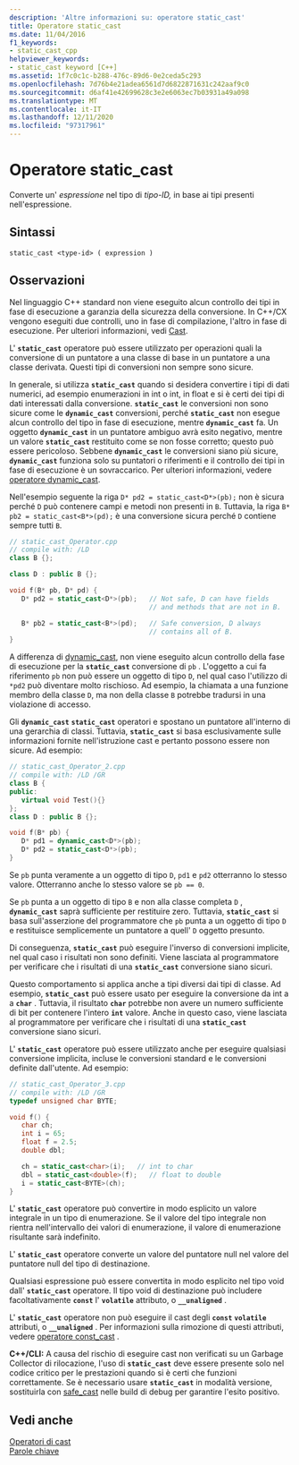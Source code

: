 ```yaml
---
description: 'Altre informazioni su: operatore static_cast'
title: Operatore static_cast
ms.date: 11/04/2016
f1_keywords:
- static_cast_cpp
helpviewer_keywords:
- static_cast keyword [C++]
ms.assetid: 1f7c0c1c-b288-476c-89d6-0e2ceda5c293
ms.openlocfilehash: 7d76b4e21adea6561d7d6822871631c242aaf9c0
ms.sourcegitcommit: d6af41e42699628c3e2e6063ec7b03931a49a098
ms.translationtype: MT
ms.contentlocale: it-IT
ms.lasthandoff: 12/11/2020
ms.locfileid: "97317961"
---
```

# <a name="static_cast-operator"></a>Operatore static_cast

Converte un' *espressione* nel tipo di *tipo-ID,* in base ai tipi presenti nell'espressione.

## <a name="syntax"></a>Sintassi

```
static_cast <type-id> ( expression )
```

## <a name="remarks"></a>Osservazioni

Nel linguaggio C++ standard non viene eseguito alcun controllo dei tipi in fase di esecuzione a garanzia della sicurezza della conversione. In C++/CX vengono eseguiti due controlli, uno in fase di compilazione, l'altro in fase di esecuzione. Per ulteriori informazioni, vedi [Cast](casting.md).

L' **`static_cast`** operatore può essere utilizzato per operazioni quali la conversione di un puntatore a una classe di base in un puntatore a una classe derivata. Questi tipi di conversioni non sempre sono sicure.

In generale, si utilizza **`static_cast`** quando si desidera convertire i tipi di dati numerici, ad esempio enumerazioni in int o int, in float e si è certi dei tipi di dati interessati dalla conversione. **`static_cast`** le conversioni non sono sicure come le **`dynamic_cast`** conversioni, perché **`static_cast`** non esegue alcun controllo del tipo in fase di esecuzione, mentre **`dynamic_cast`** fa. Un oggetto **`dynamic_cast`** in un puntatore ambiguo avrà esito negativo, mentre un valore **`static_cast`** restituito come se non fosse corretto; questo può essere pericoloso. Sebbene **`dynamic_cast`** le conversioni siano più sicure, **`dynamic_cast`** funziona solo su puntatori o riferimenti e il controllo dei tipi in fase di esecuzione è un sovraccarico. Per ulteriori informazioni, vedere [operatore dynamic_cast](../cpp/dynamic-cast-operator.md).

Nell'esempio seguente la riga `D* pd2 = static_cast<D*>(pb);` non è sicura perché `D` può contenere campi e metodi non presenti in `B`. Tuttavia, la riga `B* pb2 = static_cast<B*>(pd);` è una conversione sicura perché `D` contiene sempre tutti `B`.

```cpp
// static_cast_Operator.cpp
// compile with: /LD
class B {};

class D : public B {};

void f(B* pb, D* pd) {
   D* pd2 = static_cast<D*>(pb);   // Not safe, D can have fields
                                   // and methods that are not in B.

   B* pb2 = static_cast<B*>(pd);   // Safe conversion, D always
                                   // contains all of B.
}
```

A differenza di [dynamic_cast](../cpp/dynamic-cast-operator.md), non viene eseguito alcun controllo della fase di esecuzione per la **`static_cast`** conversione di `pb` . L'oggetto a cui fa riferimento `pb` non può essere un oggetto di tipo `D`, nel qual caso l'utilizzo di `*pd2` può diventare molto rischioso. Ad esempio, la chiamata a una funzione membro della classe `D`, ma non della classe `B` potrebbe tradursi in una violazione di accesso.

Gli **`dynamic_cast`** **`static_cast`** operatori e spostano un puntatore all'interno di una gerarchia di classi. Tuttavia, **`static_cast`** si basa esclusivamente sulle informazioni fornite nell'istruzione cast e pertanto possono essere non sicure. Ad esempio:

```cpp
// static_cast_Operator_2.cpp
// compile with: /LD /GR
class B {
public:
   virtual void Test(){}
};
class D : public B {};

void f(B* pb) {
   D* pd1 = dynamic_cast<D*>(pb);
   D* pd2 = static_cast<D*>(pb);
}
```

Se `pb` punta veramente a un oggetto di tipo `D`, `pd1` e `pd2` otterranno lo stesso valore. Otterranno anche lo stesso valore se `pb == 0`.

Se `pb` punta a un oggetto di tipo `B` e non alla classe completa `D` , **`dynamic_cast`** saprà sufficiente per restituire zero. Tuttavia, **`static_cast`** si basa sull'asserzione del programmatore che `pb` punta a un oggetto di tipo `D` e restituisce semplicemente un puntatore a quell' `D` oggetto presunto.

Di conseguenza, **`static_cast`** può eseguire l'inverso di conversioni implicite, nel qual caso i risultati non sono definiti. Viene lasciata al programmatore per verificare che i risultati di una **`static_cast`** conversione siano sicuri.

Questo comportamento si applica anche a tipi diversi dai tipi di classe. Ad esempio, **`static_cast`** può essere usato per eseguire la conversione da int a a **`char`** . Tuttavia, il risultato **`char`** potrebbe non avere un numero sufficiente di bit per contenere l'intero **`int`** valore. Anche in questo caso, viene lasciata al programmatore per verificare che i risultati di una **`static_cast`** conversione siano sicuri.

L' **`static_cast`** operatore può essere utilizzato anche per eseguire qualsiasi conversione implicita, incluse le conversioni standard e le conversioni definite dall'utente. Ad esempio:

```cpp
// static_cast_Operator_3.cpp
// compile with: /LD /GR
typedef unsigned char BYTE;

void f() {
   char ch;
   int i = 65;
   float f = 2.5;
   double dbl;

   ch = static_cast<char>(i);   // int to char
   dbl = static_cast<double>(f);   // float to double
   i = static_cast<BYTE>(ch);
}
```

L' **`static_cast`** operatore può convertire in modo esplicito un valore integrale in un tipo di enumerazione. Se il valore del tipo integrale non rientra nell'intervallo dei valori di enumerazione, il valore di enumerazione risultante sarà indefinito.

L' **`static_cast`** operatore converte un valore del puntatore null nel valore del puntatore null del tipo di destinazione.

Qualsiasi espressione può essere convertita in modo esplicito nel tipo void dall' **`static_cast`** operatore. Il tipo void di destinazione può includere facoltativamente **`const`** l' **`volatile`** attributo, o **`__unaligned`** .

L' **`static_cast`** operatore non può eseguire il cast degli **`const`** **`volatile`** attributi, o **`__unaligned`** . Per informazioni sulla rimozione di questi attributi, vedere [operatore const_cast](../cpp/const-cast-operator.md) .

**C++/CLI:** A causa del rischio di eseguire cast non verificati su un Garbage Collector di rilocazione, l'uso di **`static_cast`** deve essere presente solo nel codice critico per le prestazioni quando si è certi che funzioni correttamente. Se è necessario usare **`static_cast`** in modalità versione, sostituirla con [safe_cast](../extensions/safe-cast-cpp-component-extensions.md) nelle build di debug per garantire l'esito positivo.

## <a name="see-also"></a>Vedi anche

[Operatori di cast](../cpp/casting-operators.md)<br/>
[Parole chiave](../cpp/keywords-cpp.md)
